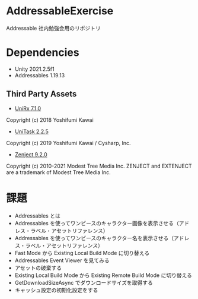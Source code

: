 # AddressableExercise
Addressable 社内勉強会用のリポジトリ

# Dependencies

- Unity 2021.2.5f1
- Addressables 1.19.13

## Third Party Assets

* [UniRx 7.1.0](https://github.com/neuecc/UniRx)

Copyright (c) 2018 Yoshifumi Kawai

* [UniTask 2.2.5](https://github.com/Cysharp/UniTask)

Copyright (c) 2019 Yoshifumi Kawai / Cysharp, Inc.

* [Zenject 9.2.0](https://github.com/modesttree/Zenject)

Copyright (c) 2010-2021 Modest Tree Media Inc. ZENJECT and EXTENJECT are a trademark of Modest Tree Media Inc.

# 課題

- Addressables とは
- Addressables を使ってワンピースのキャラクター画像を表示させる（アドレス・ラベル・アセットリファレンス）
- Addressables を使ってワンピースのキャラクター名を表示させる（アドレス・ラベル・アセットリファレンス）
- Fast Mode から Existing Local Build Mode に切り替える
- Addressables Event Viewer を見てみる
- アセットの破棄する
- Existing Local Build Mode から Existing Remote Build Mode に切り替える
- GetDownloadSizeAsync でダウンロードサイズを取得する
- キャッシュ設定の初期化設定をする
